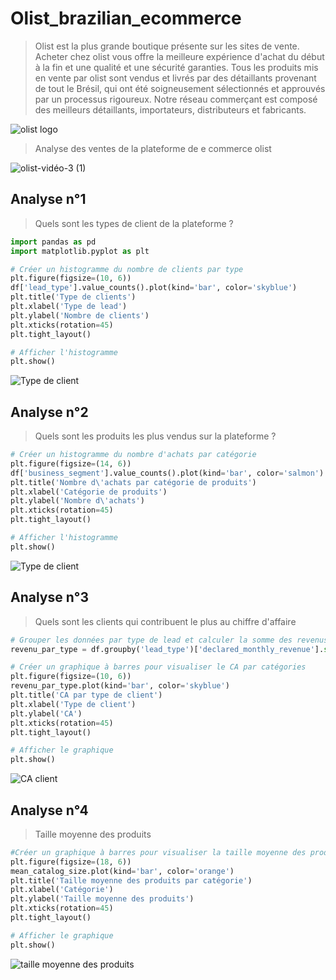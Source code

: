 # Olist_brazilian_ecommerce
> Olist est la plus grande boutique présente sur les sites de vente. Acheter chez olist vous offre la meilleure expérience d'achat du début à la fin et une qualité et une sécurité garanties.
Tous les produits mis en vente par olist sont vendus et livrés par des détaillants provenant de tout le Brésil, qui ont été soigneusement sélectionnés et approuvés par un processus rigoureux. Notre réseau commerçant est composé des meilleurs détaillants, importateurs, distributeurs et fabricants.

![olist logo](https://github.com/Aurelie9/Olist_brazilian_ecommerce/assets/161243335/3bc7956f-6ffd-4349-9fef-ccc8c971407c)

> Analyse des ventes de la plateforme de e commerce olist

![olist-vidéo-3 (1)](https://github.com/Aurelie9/Olist_brazilian_ecommerce/assets/161243335/53996032-c615-4bc0-b113-d14a7926baa4)


## Analyse n°1
> Quels sont les types de client de la plateforme ?

```python
import pandas as pd
import matplotlib.pyplot as plt

# Créer un histogramme du nombre de clients par type
plt.figure(figsize=(10, 6))
df['lead_type'].value_counts().plot(kind='bar', color='skyblue')
plt.title('Type de clients')
plt.xlabel('Type de lead')
plt.ylabel('Nombre de clients')
plt.xticks(rotation=45)
plt.tight_layout()

# Afficher l'histogramme
plt.show()
```

![Type de client](https://github.com/Aurelie9/Olist_brazilian_ecommerce/assets/161243335/640ffa0b-0bf9-4c80-828d-47e7b3ecbaca)

## Analyse n°2 
> Quels sont les produits les plus vendus sur la plateforme ?

```python
# Créer un histogramme du nombre d'achats par catégorie
plt.figure(figsize=(14, 6))
df['business_segment'].value_counts().plot(kind='bar', color='salmon')
plt.title('Nombre d\'achats par catégorie de produits')
plt.xlabel('Catégorie de produits')
plt.ylabel('Nombre d\'achats')
plt.xticks(rotation=45)
plt.tight_layout()

# Afficher l'histogramme
plt.show()
```

![Type de client](https://github.com/Aurelie9/Olist_brazilian_ecommerce/assets/161243335/1ca149b6-94a0-4d42-bcc7-2ea605ec8883)

## Analyse n°3 
> Quels sont les clients qui contribuent le plus au chiffre d'affaire

```python
# Grouper les données par type de lead et calculer la somme des revenus mensuels déclarés pour chaque groupe
revenu_par_type = df.groupby('lead_type')['declared_monthly_revenue'].sum()

# Créer un graphique à barres pour visualiser le CA par catégories
plt.figure(figsize=(10, 6))
revenu_par_type.plot(kind='bar', color='skyblue')
plt.title('CA par type de client')
plt.xlabel('Type de client')
plt.ylabel('CA')
plt.xticks(rotation=45)
plt.tight_layout()

# Afficher le graphique
plt.show()
```
![CA client](https://github.com/Aurelie9/Olist_brazilian_ecommerce/assets/161243335/c50ba969-bac6-48c0-9698-ef6c68749005)

## Analyse n°4
> Taille moyenne des produits
```python
#Créer un graphique à barres pour visualiser la taille moyenne des produits par catégorie
plt.figure(figsize=(18, 6))
mean_catalog_size.plot(kind='bar', color='orange')
plt.title('Taille moyenne des produits par catégorie')
plt.xlabel('Catégorie')
plt.ylabel('Taille moyenne des produits')
plt.xticks(rotation=45)
plt.tight_layout()

# Afficher le graphique
plt.show()
```
![taille moyenne des produits](https://github.com/Aurelie9/Olist_brazilian_ecommerce/assets/161243335/97b3a49c-b1fe-49f7-9fe9-a1ebbc93103c)

